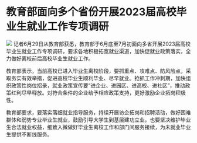 

# 教育部面向多个省份开展2023届高校毕业生就业工作专项调研

![](https://inews.gtimg.com/om_bt/O3y7mqP1ns1et-ITZy_j2GHvvWewb7OJGZJY51AE6f9GkAA/1000)
记者6月29日从教育部获悉，教育部于6月底至7月初面向多省开展2023届高校毕业生就业工作专项调研，要求各地积极拓宽就业渠道，加快促就业政策落实，全力做好离校前后高校毕业生就业工作。

教育部表示，当前高校已进入毕业生离校阶段，要抓重点、攻难点、防风险点，采取务实有效举措，促进高校毕业生顺利毕业、尽早就业。抢抓工作冲刺期，加快组织政策性岗位招录，就业政策宣传要“进企业、进园区、进高校、进社区”，推动政策红利尽早释放。对符合条件的企业给予相应政策支持，更好激励企业拓岗积极性。

教育部要求，要落实落细就业指导服务，持续开展访企拓岗和招聘活动，做好困难群体和弱势专业毕业生就业，鼓励引导大学生到基层建功立业。也要坚决维护毕业生合法就业权益，细致入微做好毕业生离校工作和部门间服务接续，为未就业毕业生提供不断线服务。

